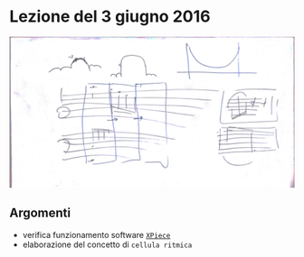 # Lezione del 3 giugno 2016

![whiteboard](./TR_III_20160603.jpg)

## Argomenti

* verifica funzionamento software [`XPiece`](https://github.com/DavideMaggio/Xpiece)
* elaborazione del concetto di `cellula ritmica`
